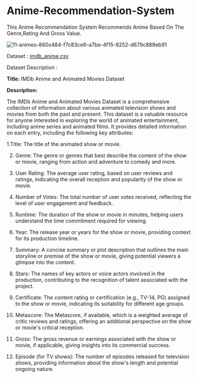 # Anime-Recommendation-System

This Anime Recommendation System Recommends Anime Based On The Genre,Rating And Gross Value.

![11-animes-860x484-f7c83ce6-a7be-4f15-8252-d679c888eb91](https://github.com/IAMSAGAYAABINESH/Anime-Recommendation-System/assets/76099682/fb00f623-ad71-41b4-b151-4ab21f650d5c)


Dataset : [imdb_anime.csv](https://github.com/IAMSAGAYAABINESH/Anime-Recommendation-System/files/12639876/imdb_anime.csv)

Dataset Description :

**Title:** IMDb Anime and Animated Movies Dataset

**Description:**

The IMDb Anime and Animated Movies Dataset is a comprehensive collection of information about various animated television shows and movies from both the past and present. This dataset is a valuable resource for anyone interested in exploring the world of animated entertainment, including anime series and animated films. It provides detailed information on each entry, including the following key attributes:

1.Title: The title of the animated show or movie.

2. Genre: The genre or genres that best describe the content of the show or movie, ranging from action and adventure to comedy and more.

3. User Rating: The average user rating, based on user reviews and ratings, indicating the overall reception and popularity of the show or movie.

4. Number of Votes: The total number of user votes received, reflecting the level of user engagement and feedback.

5. Runtime: The duration of the show or movie in minutes, helping users understand the time commitment required for viewing.

6. Year: The release year or years for the show or movie, providing context for its production timeline.

7. Summary: A concise summary or plot description that outlines the main storyline or premise of the show or movie, giving potential viewers a glimpse into the content.

8. Stars: The names of key actors or voice actors involved in the production, contributing to the recognition of talent associated with the project.

9. Certificate: The content rating or certification (e.g., TV-14, PG) assigned to the show or movie, indicating its suitability for different age groups.

10. Metascore: The Metascore, if available, which is a weighted average of critic reviews and ratings, offering an additional perspective on the show or movie's critical reception.

11. Gross: The gross revenue or earnings associated with the show or movie, if applicable, giving insights into its commercial success.

12. Episode (for TV shows): The number of episodes released for television shows, providing information about the show's length and potential ongoing nature.
